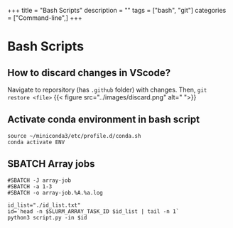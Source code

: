 +++
title = "Bash Scripts"
description = ""
tags = ["bash", "git"]
categories = ["Command-line",]
+++ 



# Bash Scripts


## How to discard changes in VScode?
Navigate to reporsitory (has `.github` folder) with changes. Then, `git restore <file>`
{{< figure src="../images/discard.png" alt=" ">}}
## Activate conda environment in bash script
```console
source ~/miniconda3/etc/profile.d/conda.sh
conda activate ENV
```
## SBATCH Array jobs
```console
#SBATCH -J array-job					
#SBATCH -a 1-3
#SBATCH -o array-job.%A.%a.log

id_list="./id_list.txt"
id=`head -n $SLURM_ARRAY_TASK_ID $id_list | tail -n 1`
python3 script.py -in $id
```


